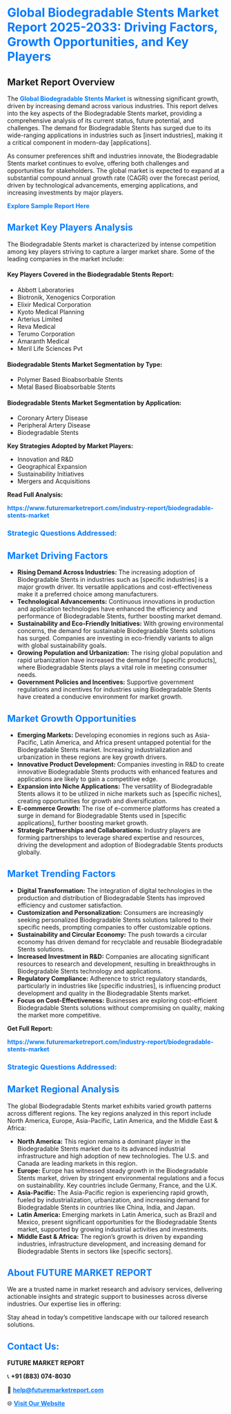 <h1 style="color: #007BFF;">Global Biodegradable Stents Market Report 2025-2033: Driving Factors, Growth Opportunities, and Key Players</h1>

<section id="overview">
<h2>Market Report Overview</h2>
<p>The <a href="https://www.futuremarketreport.com/industry-report/biodegradable-stents-market" style="color: #007BFF; text-decoration: none;"><strong>Global Biodegradable Stents Market</strong></a> is witnessing significant growth, driven by increasing demand across various industries. This report delves into the key aspects of the Biodegradable Stents market, providing a comprehensive analysis of its current status, future potential, and challenges. The demand for Biodegradable Stents has surged due to its wide-ranging applications in industries such as [insert industries], making it a critical component in modern-day [applications].</p>
<p>As consumer preferences shift and industries innovate, the Biodegradable Stents market continues to evolve, offering both challenges and opportunities for stakeholders. The global market is expected to expand at a substantial compound annual growth rate (CAGR) over the forecast period, driven by technological advancements, emerging applications, and increasing investments by major players.</p>
</section>

<section id="overview">
<p><a href="https://www.futuremarketreport.com/request-sample/reportId=125333" style="color: #007BFF; text-decoration: none;"><strong>Explore Sample Report Here</strong></a></p>
</section>

<section id="key-players">
<h2 style="color: #007BFF;">Market Key Players Analysis</h2>
<p>The Biodegradable Stents market is characterized by intense competition among key players striving to capture a larger market share. Some of the leading companies in the market include:</p>
<h4>Key Players Covered in the Biodegradable Stents Report:</h4>
<ul><li>Abbott Laboratories</li><li>Biotronik, Xenogenics Corporation</li><li>Elixir Medical Corporation</li><li>Kyoto Medical Planning</li><li>Arterius Limited</li><li>Reva Medical</li><li>Terumo Corporation</li><li>Amaranth Medical</li><li>Meril Life Sciences Pvt</li></ul>
<h4>Biodegradable Stents Market Segmentation by Type:</h4>
<ul><li>Polymer Based Bioabsorbable Stents</li><li>Metal Based Bioabsorbable Stents</li></ul>

<h4>Biodegradable Stents Market Segmentation by Application:</h4>
<ul><li>Coronary Artery Disease</li><li>Peripheral Artery Disease</li><li>Biodegradable Stents</li></ul>
<p><strong>Key Strategies Adopted by Market Players:</strong></p>
<ul>
<li>Innovation and R&D</li>
<li>Geographical Expansion</li>
<li>Sustainability Initiatives</li>
<li>Mergers and Acquisitions</li>
</ul>
</section>

<section>
<p><strong>Read Full Analysis: </strong></p><a href="https://www.futuremarketreport.com/industry-report/biodegradable-stents-market" style="color: #007BFF; text-decoration: none;"><strong>https://www.futuremarketreport.com/industry-report/biodegradable-stents-market</strong></a>
<h3 style="color: #007BFF;">Strategic Questions Addressed:</h3>
</section>

<section id="driving-factors">
<h2 style="color: #007BFF;">Market Driving Factors</h2>
<ul>
<li><strong>Rising Demand Across Industries:</strong> The increasing adoption of Biodegradable Stents in industries such as [specific industries] is a major growth driver. Its versatile applications and cost-effectiveness make it a preferred choice among manufacturers.</li>
<li><strong>Technological Advancements:</strong> Continuous innovations in production and application technologies have enhanced the efficiency and performance of Biodegradable Stents, further boosting market demand.</li>
<li><strong>Sustainability and Eco-Friendly Initiatives:</strong> With growing environmental concerns, the demand for sustainable Biodegradable Stents solutions has surged. Companies are investing in eco-friendly variants to align with global sustainability goals.</li>
<li><strong>Growing Population and Urbanization:</strong> The rising global population and rapid urbanization have increased the demand for [specific products], where Biodegradable Stents plays a vital role in meeting consumer needs.</li>
<li><strong>Government Policies and Incentives:</strong> Supportive government regulations and incentives for industries using Biodegradable Stents have created a conducive environment for market growth.</li>
</ul>
</section>

<section id="growth-opportunities">
<h2 style="color: #007BFF;">Market Growth Opportunities</h2>
<ul>
<li><strong>Emerging Markets:</strong> Developing economies in regions such as Asia-Pacific, Latin America, and Africa present untapped potential for the Biodegradable Stents market. Increasing industrialization and urbanization in these regions are key growth drivers.</li>
<li><strong>Innovative Product Development:</strong> Companies investing in R&D to create innovative Biodegradable Stents products with enhanced features and applications are likely to gain a competitive edge.</li>
<li><strong>Expansion into Niche Applications:</strong> The versatility of Biodegradable Stents allows it to be utilized in niche markets such as [specific niches], creating opportunities for growth and diversification.</li>
<li><strong>E-commerce Growth:</strong> The rise of e-commerce platforms has created a surge in demand for Biodegradable Stents used in [specific applications], further boosting market growth.</li>
<li><strong>Strategic Partnerships and Collaborations:</strong> Industry players are forming partnerships to leverage shared expertise and resources, driving the development and adoption of Biodegradable Stents products globally.</li>
</ul>
</section>

<section id="trending-factors">
<h2 style="color: #007BFF;">Market Trending Factors</h2>
<ul>
<li><strong>Digital Transformation:</strong> The integration of digital technologies in the production and distribution of Biodegradable Stents has improved efficiency and customer satisfaction.</li>
<li><strong>Customization and Personalization:</strong> Consumers are increasingly seeking personalized Biodegradable Stents solutions tailored to their specific needs, prompting companies to offer customizable options.</li>
<li><strong>Sustainability and Circular Economy:</strong> The push towards a circular economy has driven demand for recyclable and reusable Biodegradable Stents solutions.</li>
<li><strong>Increased Investment in R&D:</strong> Companies are allocating significant resources to research and development, resulting in breakthroughs in Biodegradable Stents technology and applications.</li>
<li><strong>Regulatory Compliance:</strong> Adherence to strict regulatory standards, particularly in industries like [specific industries], is influencing product development and quality in the Biodegradable Stents market.</li>
<li><strong>Focus on Cost-Effectiveness:</strong> Businesses are exploring cost-efficient Biodegradable Stents solutions without compromising on quality, making the market more competitive.</li>
</ul>
</section>

<section>
<p><strong>Get Full Report: </strong></p><a href="https://www.futuremarketreport.com/industry-report/biodegradable-stents-market" style="color: #007BFF; text-decoration: none;"><strong>https://www.futuremarketreport.com/industry-report/biodegradable-stents-market</strong></a>
<h3 style="color: #007BFF;">Strategic Questions Addressed:</h3>
</section>


<section id="regional-analysis">
<h2 style="color: #007BFF;">Market Regional Analysis</h2>
<p>The global Biodegradable Stents market exhibits varied growth patterns across different regions. The key regions analyzed in this report include North America, Europe, Asia-Pacific, Latin America, and the Middle East & Africa:</p>
<ul>
<li><strong>North America:</strong> This region remains a dominant player in the Biodegradable Stents market due to its advanced industrial infrastructure and high adoption of new technologies. The U.S. and Canada are leading markets in this region.</li>
<li><strong>Europe:</strong> Europe has witnessed steady growth in the Biodegradable Stents market, driven by stringent environmental regulations and a focus on sustainability. Key countries include Germany, France, and the U.K.</li>
<li><strong>Asia-Pacific:</strong> The Asia-Pacific region is experiencing rapid growth, fueled by industrialization, urbanization, and increasing demand for Biodegradable Stents in countries like China, India, and Japan.</li>
<li><strong>Latin America:</strong> Emerging markets in Latin America, such as Brazil and Mexico, present significant opportunities for the Biodegradable Stents market, supported by growing industrial activities and investments.</li>
<li><strong>Middle East & Africa:</strong> The region’s growth is driven by expanding industries, infrastructure development, and increasing demand for Biodegradable Stents in sectors like [specific sectors].</li>
</ul>
</section>

<footer>
<h2 style="color: #007BFF;">About FUTURE MARKET REPORT</h2>
<p>We are a trusted name in market research and advisory services, delivering actionable insights and strategic support to businesses across diverse industries. Our expertise lies in offering:</p>

<p>Stay ahead in today’s competitive landscape with our tailored research solutions.</p>

<h2 style="color: #007BFF;">Contact Us:</h2>
<p><strong>FUTURE MARKET REPORT</strong></p>
<p>📞 <strong>+91 (883) 074-8030</strong></p>
<p>📧 <strong><a href="mailto:help@futuremarketreport.com" style="color: #007BFF;">help@futuremarketreport.com</a></strong></p>
<p>🌐 <strong><a href="https://www.futuremarketreport.com/" style="color: #007BFF;">Visit Our Website</a></strong></p>
</footer>